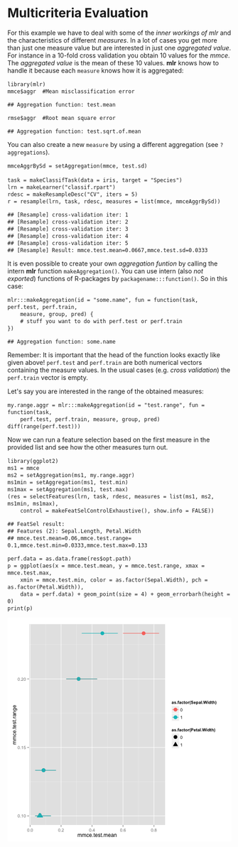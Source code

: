 Multicriteria Evaluation
========================

For this example we have to deal with some of the *inner workings of mlr* and the characteristics of different *measures*.
In a lot of cases you get more than just one measure value but are interested in just one *aggregated value*.
For instance in a 10-fold cross validation you obtain 10 values for the *mmce*.
The *aggregated value* is the mean of these 10 values.
**mlr** knows how to handle it because each `measure` knows how it is aggregated:

```splus
library(mlr)
mmce$aggr  #Mean misclassification error
```

```
## Aggregation function: test.mean
```

```splus
rmse$aggr  #Root mean square error
```

```
## Aggregation function: test.sqrt.of.mean
```

You can also create a new `measure` by using a different aggregation (see `?aggregations`).

```splus
mmceAggrBySd = setAggregation(mmce, test.sd)

task = makeClassifTask(data = iris, target = "Species")
lrn = makeLearner("classif.rpart")
rdesc = makeResampleDesc("CV", iters = 5)
r = resample(lrn, task, rdesc, measures = list(mmce, mmceAggrBySd))
```

```
## [Resample] cross-validation iter: 1
## [Resample] cross-validation iter: 2
## [Resample] cross-validation iter: 3
## [Resample] cross-validation iter: 4
## [Resample] cross-validation iter: 5
## [Resample] Result: mmce.test.mean=0.0667,mmce.test.sd=0.0333
```


It is even possible to create your own *aggregation funtion* by calling the intern **mlr** function `makeAggregation()`.
You can use intern (also *not exported*) functions of R-packages by `packagename:::function()`.
So in this case:

```splus
mlr:::makeAggregation(id = "some.name", fun = function(task, perf.test, perf.train, 
    measure, group, pred) {
    # stuff you want to do with perf.test or perf.train
})
```

```
## Aggregation function: some.name
```

Remember: It is important that the head of the function looks exactly like given above!
`perf.test` and `perf.train` are both numerical vectors containing the measure values.
In the usual cases (e.g. *cross validation*) the `perf.train` vector is empty.

Let's say you are interested in the range of the obtained measures:

```splus
my.range.aggr = mlr:::makeAggregation(id = "test.range", fun = function(task, 
    perf.test, perf.train, measure, group, pred) diff(range(perf.test)))
```


Now we can run a feature selection based on the first measure in the provided list and see how the other measures turn out.

```splus
library(ggplot2)
ms1 = mmce
ms2 = setAggregation(ms1, my.range.aggr)
ms1min = setAggregation(ms1, test.min)
ms1max = setAggregation(ms1, test.max)
(res = selectFeatures(lrn, task, rdesc, measures = list(ms1, ms2, ms1min, ms1max), 
    control = makeFeatSelControlExhaustive(), show.info = FALSE))
```

```
## FeatSel result:
## Features (2): Sepal.Length, Petal.Width
## mmce.test.mean=0.06,mmce.test.range= 0.1,mmce.test.min=0.0333,mmce.test.max=0.133
```

```splus
perf.data = as.data.frame(res$opt.path)
p = ggplot(aes(x = mmce.test.mean, y = mmce.test.range, xmax = mmce.test.max, 
    xmin = mmce.test.min, color = as.factor(Sepal.Width), pch = as.factor(Petal.Width)), 
    data = perf.data) + geom_point(size = 4) + geom_errorbarh(height = 0)
print(p)
```

![plot of chunk MulticriteriaEvaluation](figs/multicriteria_evaluation/MulticriteriaEvaluation.png) 

